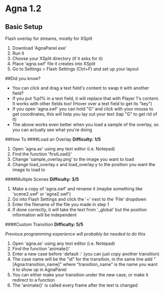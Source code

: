 Agna 1.2
====

## Basic Setup
Flash overlay for streams, mostly for XSplit

1. Download 'AgnaPanel.exe'
2. Run it
3. Choose your XSplit directory (if it asks for it)
4. Place 'agna.swf' file it creates into XSplit
5. Go to Settings > Flash Settings (Ctrl+F) and set up your layout

##Did you know?

- You can click and drag a text field's content to swap it with another field?
- If you put %p1% in a text field, it will replace that with Player 1's content. It works with other fields too! (Hover over a text field to get its "key")
- If you open 'agna.swf' you can hold "G" and click with your mouse to get coordinates, this will help you lay out your text (tap "G" to get rid of it)
- The above works even better when you load a sample of the overlay, so you can actually see what you're doing

##How To
####Load an Overlay
**Difficulty: 1/5**

1. Open 'agna.as' using any text editor (i.e. Notepad)
2. Find the function 'firstLoad()'
3. Change 'sample_overlay.png' to the image you want to load
4. Change load_overlay.x and load_overlay.y to the position you want the image to load to


####Multiple Scenes
**Difficulty: 3/5**

1. Make a copy of 'agna.swf' and rename it (maybe something like 'scene2.swf' or 'agna2.swf')
2. Go into Flash Settings and click the '+' next to the 'File' dropdown
3. Enter the filename of the file you made in step 1
4. If done correctly, it will take the text from '_global' but the position information will be independent


####Custom Transition
**Difficulty: 5/5**

*Previous programming experience will probably be needed to do this*

1. Open 'agna.as' using any text editor (i.e. Notepad)
2. Find the function 'animate()'
3. Enter a new case before 'default :' (you can just copy another transition)
4. The case name will be the "id" for the transition, in the same line add "[Agna:transition_name]" where "transition_name" is the name you want it to show up in AgnaPanel
5. You can either make your transition under the new case, or make it redirect to a function
6. The 'animate()' is called every frame after the text is changed
